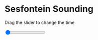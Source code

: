 <h1>Sesfontein Sounding</h1>
<p>Drag the slider to change the time</p>

<div class="slidecontainer">
<input oninput='setImage(this)' class="slider" type="range" min="0" max="9" value="0" step="1" />
<img id='img'/>
</div>

<script>
var img = document.getElementById('img');
var img_array = ['/assets/images/skwt/skd_sesfontein_wrfout_d01_2020-06-18_12:00:00.png',
'/assets/images/skwt/skd_sesfontein_wrfout_d01_2020-06-18_18:00:00.png',
'/assets/images/skwt/skd_sesfontein_wrfout_d01_2020-06-19_00:00:00.png',
'/assets/images/skwt/skd_sesfontein_wrfout_d01_2020-06-19_06:00:00.png',
'/assets/images/skwt/skd_sesfontein_wrfout_d01_2020-06-19_12:00:00.png',
'/assets/images/skwt/skd_sesfontein_wrfout_d01_2020-06-19_18:00:00.png',
'/assets/images/skwt/skd_sesfontein_wrfout_d01_2020-06-20_00:00:00.png',
'/assets/images/skwt/skd_sesfontein_wrfout_d01_2020-06-20_06:00:00.png',
'/assets/images/skwt/skd_sesfontein_wrfout_d01_2020-06-20_12:00:00.png',];
function setImage(obj)
{
        var value = obj.value;
        img.src = img_array[value];

}
</script>
